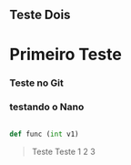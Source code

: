 ## Teste Dois
# Primeiro Teste 
### Teste no Git
### testando o Nano
```python

def func (int v1)

```
> Teste Teste 1 2 3 
